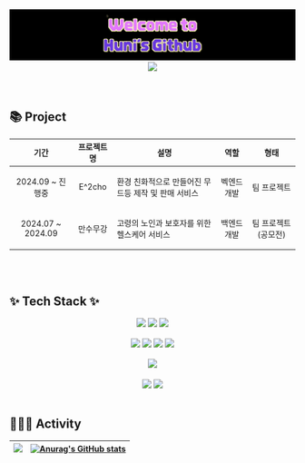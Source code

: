 <div align="center">
  <img width="800px" src = "https://github.com/JSH0905/JSH0905/blob/main/%EA%B9%83%ED%97%88%EB%B8%8C%20%EB%A9%94%EC%9D%B8%20%ED%97%A4%EB%8D%94.gif" >
  <img src="http://mazassumnida.wtf/api/v2/generate_badge?boj=wjdtjdgns905" />
</div>
<br/>
<br/>

## 📚 Project
| 기간 | 프로젝트명 | 설명 | 역할 | 형태 |
|-----|---------|-----|-----|-----|
| <p align="center"> 2024.09 ~ 진행중 </p> | <p align="center"> E^2cho </p> | 환경 친화적으로 만들어진 무드등 제작 및 판매 서비스 | <p align="center">  벡엔드 개발  </p> | <p align="center"> 팀 프로젝트 </p> |
| <p align="center"> 2024.07 ~ 2024.09 </p> | <p align="center"> 만수무강 </p> | 고령의 노인과 보호자를 위한 헬스케어 서비스 | <p align="center">  백엔드 개발 </p> | <p align="center"> 팀 프로젝트(공모전) </p> |

<br/>
<br/>

## ✨ Tech Stack ✨ 
<div align="center">
  <img src="https://img.shields.io/badge/springboot-6DB33F?style=for-the-badge&logo=Spring Boot&logoColor=white"> 
  <img src="https://img.shields.io/badge/node.js-339933?style=for-the-badge&logo=Node.js&logoColor=white">
  <img src="https://img.shields.io/badge/apache tomcat-F8DC75?style=for-the-badge&logo=apachetomcat&logoColor=black">
<br/>
<br/>

  <img src="https://img.shields.io/badge/mysql-4479A1?style=for-the-badge&logo=MySQL&logoColor=white">
  <img src="https://img.shields.io/badge/git-F05032?style=for-the-badge&logo=git&logoColor=white">
  <img src="https://img.shields.io/badge/github-181717?style=for-the-badge&logo=github&logoColor=white">
  <img src="https://img.shields.io/badge/docker-2496ED?style=for-the-badge&logo=docker&logoColor=white">  
<br/>
<br/>

  <img src="https://img.shields.io/badge/firebase-DD2C00?style=for-the-badge&logo=firebase&logoColor=black">
<br/>
<br/>

  <img src="https://img.shields.io/badge/figma-F24E1E?style=for-the-badge&logo=figma&logoColor=black">
  <img src="https://img.shields.io/badge/notion-FFFFFF?style=for-the-badge&logo=notion&logoColor=black">

  
<br/>
<br/>
</div>

## 🧑🏻‍💻 Activity
| ![](http://github-profile-summary-cards.vercel.app/api/cards/profile-details?username=JSH0905&theme=dark) | [![Anurag's GitHub stats](https://github-readme-stats.vercel.app/api?username=JSH0905&theme=dark)](https://github.com/anuraghazra/github-readme-stats) |
| ------------- | ------------- |
